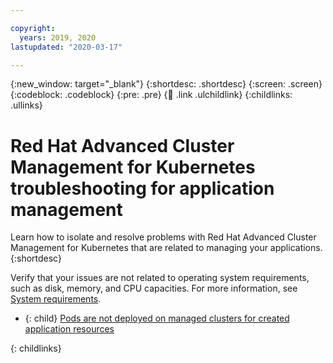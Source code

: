 ```yaml
---

copyright:
  years: 2019, 2020 
lastupdated: "2020-03-17"

---
```


{:new_window: target="_blank"}
{:shortdesc: .shortdesc}
{:screen: .screen}
{:codeblock: .codeblock}
{:pre: .pre}
{:child: .link .ulchildlink}
{:childlinks: .ullinks}

# Red Hat Advanced Cluster Management for Kubernetes troubleshooting for application management

Learn how to isolate and resolve problems with Red Hat Advanced Cluster Management for Kubernetes that are related to managing your applications.
{:shortdesc}

Verify that your issues are not related to operating system requirements, such as disk, memory, and CPU capacities. For more information, see [System requirements](../install/requirements.md).

<!--validate that this troubleshoot topic is valid for ACM -MD -->
- {: child} [Pods are not deployed on managed clusters for created application resources](app_manage_podmissing.md)

{: childlinks}
